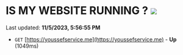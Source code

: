 # IS MY WEBSITE RUNNING ? [![](https://img.shields.io/static/v1?label=Sponsor&message=%E2%9D%A4&logo=GitHub&color=%23fe8e86)](https://github.com/sponsors/<username>)

Last updated: **11/5/2023, 5:56:55 PM**

- `GET` [https://youssefservice.me](https://youssefservice.me) - **Up** (1049ms)
